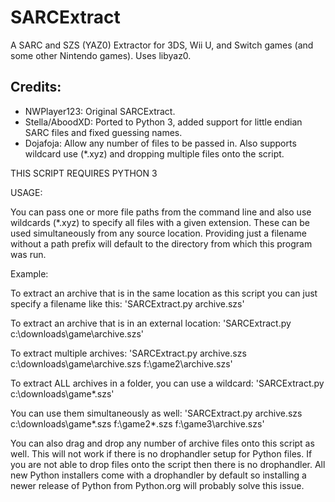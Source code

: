 # SARCExtract
A SARC and SZS (YAZ0) Extractor for 3DS, Wii U, and Switch games (and some other Nintendo games).
Uses libyaz0.

## Credits:
* NWPlayer123: Original SARCExtract.
* Stella/AboodXD: Ported to Python 3, added support for little endian SARC files and fixed guessing names.
* Dojafoja: Allow any number of files to be passed in. Also supports wildcard use (*.xyz) and dropping multiple files onto the script.

THIS SCRIPT REQUIRES PYTHON 3

USAGE:

You can pass one or more file paths from the command line and also use wildcards (*.xyz) to specify all files with a given extension. These can be used simultaneously from any source location. Providing just a filename without a path prefix will default to the directory from which this program was run.

Example:

To extract an archive that is in the same location as this script you can just specify a filename like this:
'SARCExtract.py archive.szs'

To extract an archive that is in an external location:
'SARCExtract.py c:\downloads\game\archive.szs'

To extract multiple archives:
'SARCExtract.py archive.szs c:\downloads\game\archive.szs f:\game2\archive.szs'

To extract ALL archives in a folder, you can use a wildcard:
'SARCExtract.py c:\downloads\game\*.szs'

You can use them simultaneously as well:
'SARCExtract.py archive.szs c:\downloads\game\*.szs f:\game2\*.szs f:\game3\archive.szs'

You can also drag and drop any number of archive files onto this script as well. This will not work if there is no drophandler setup for Python files. If you are not able to drop files onto the script then there is no drophandler. All new Python installers come with a drophandler by default so installing a newer release of Python from Python.org will probably solve this issue.



